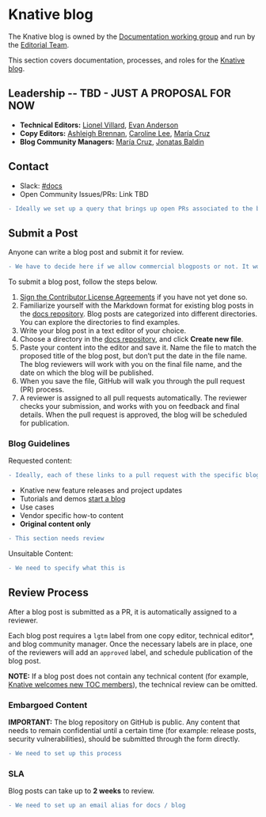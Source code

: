 # Knative blog

The Knative blog is owned by the [Documentation working group](https://knative.dev/community/contributing/working-groups/working-groups/#documentation) and run by the [Editorial Team](#leadership).

This section covers documentation, processes, and roles for the [Knative blog](https://knative.dev/blog/).


## Leadership -- TBD - JUST A PROPOSAL FOR NOW

- **Technical Editors:** [Lionel Villard](https://github.com/lionelvillard), [Evan Anderson](https://github.com/evankanderson)
- **Copy Editors:** [Ashleigh Brennan](https://github.com/abrennan89), [Caroline Lee](https://github.com/carieshmarie), [María Cruz](https://github.com/macruzbar)
- **Blog Community Managers:**  [María Cruz](https://github.com/macruzbar), [Jonatas Baldin](https://github.com/jonatasbaldin)

## Contact

- Slack: [#docs](https://knative.slack.com/archives/C9CV04DNJ)
- Open Community Issues/PRs: Link TBD 
```diff
- Ideally we set up a query that brings up open PRs associated to the blog
```

## Submit a Post

Anyone can write a blog post and submit it for review. 
```diff
- We have to decide here if we allow commercial blogposts or not. It would also be useful if we stablish a difference between that and vendor-specific how-to blogs
```

To submit a blog post, follow the steps below.

1. [Sign the Contributor License Agreements](https://github.com/knative/community/blob/master/CONTRIBUTING.md#contributor-license-agreements) if you have not yet done so.
1. Familiarize yourself with the Markdown format for existing blog posts in the [docs repository](https://github.com/knative/docs/tree/master/blog). Blog posts are categorized into different directories. You can explore the directories to find examples.
1. Write your blog post in a text editor of your choice.
1. Choose a directory in the [docs repository](https://github.com/knative/docs/tree/master/blog), and click **Create new file**.
1. Paste your content into the editor and save it. Name the file to match the proposed title of the blog post, but don’t put the date in the file name. The blog reviewers will work with you on the final file name, and the date on which the blog will be published.
1. When you save the file, GitHub will walk you through the pull request (PR) process.
1. A reviewer is assigned to all pull requests automatically. The reviewer checks your submission, and works with you on feedback and final details. When the pull request is approved, the blog will be scheduled for publication.

### Blog Guidelines

Requested content:

```diff
- Ideally, each of these links to a pull request with the specific blog template, see demo for example
```

- Knative new feature releases and project updates
- Tutorials and demos [start a blog](https://github.com/knative/docs/pull/2511)
- Use cases
- Vendor specific how-to content
- **Original content only**
```diff
- This section needs review 
```

Unsuitable Content:

```diff
- We need to specify what this is
```

## Review Process

After a blog post is submitted as a PR, it is automatically assigned to a reviewer.

Each blog post requires a `lgtm` label from one copy editor, technical editor\*, and blog community manager. Once the necessary labels are in place, one of the reviewers will add an `approved` label, and schedule publication of the blog post.

**NOTE:** If a blog post does not contain any technical content (for example, [Knative welcomes new TOC members](https://knative.dev/blog/2020/05/12/knative-welcomes-new-toc-members/)), the technical review can be omitted.

### Embargoed Content

**IMPORTANT:** The blog repository on GitHub is public. Any content that needs to remain confidential until a certain time (for example: release posts, security vulnerabilities), should be submitted through the form directly. 

```diff
- We need to set up this process
```

### SLA

Blog posts can take up to **2 weeks** to review. 
```diff
- We need to set up an email alias for docs / blog
```
